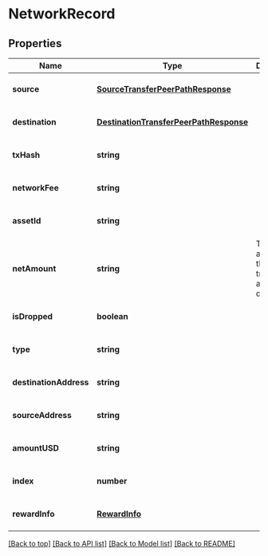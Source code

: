 # NetworkRecord

## Properties

|Name | Type | Description | Notes|
|------------ | ------------- | ------------- | -------------|
|**source** | [**SourceTransferPeerPathResponse**](SourceTransferPeerPathResponse.md) |  | [optional] [default to undefined]|
|**destination** | [**DestinationTransferPeerPathResponse**](DestinationTransferPeerPathResponse.md) |  | [optional] [default to undefined]|
|**txHash** | **string** |  | [optional] [default to undefined]|
|**networkFee** | **string** |  | [optional] [default to undefined]|
|**assetId** | **string** |  | [optional] [default to undefined]|
|**netAmount** | **string** | The net amount of the transaction, after fee deduction | [optional] [default to undefined]|
|**isDropped** | **boolean** |  | [optional] [default to undefined]|
|**type** | **string** |  | [optional] [default to undefined]|
|**destinationAddress** | **string** |  | [optional] [default to undefined]|
|**sourceAddress** | **string** |  | [optional] [default to undefined]|
|**amountUSD** | **string** |  | [optional] [default to undefined]|
|**index** | **number** |  | [optional] [default to undefined]|
|**rewardInfo** | [**RewardInfo**](RewardInfo.md) |  | [optional] [default to undefined]|




[[Back to top]](#) [[Back to API list]](../../README.md#documentation-for-api-endpoints) [[Back to Model list]](../../README.md#documentation-for-models) [[Back to README]](../../README.md)
